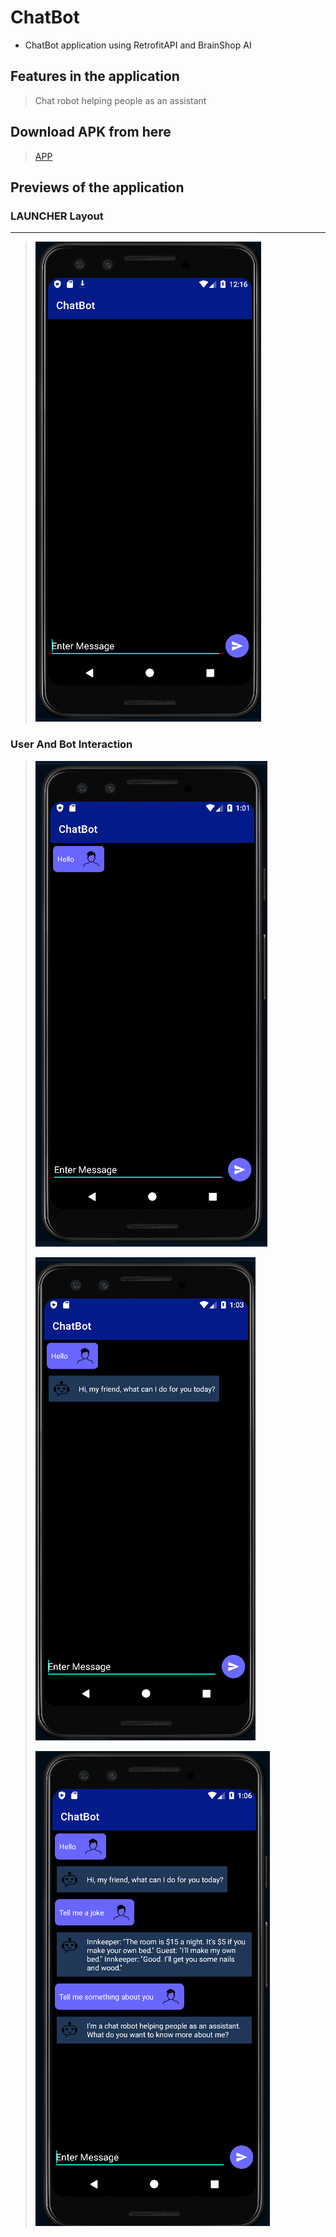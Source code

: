 # ChatBot

* ChatBot application using RetrofitAPI and BrainShop AI

## Features in the application
> Chat robot helping people as an assistant

## Download APK from here
> [APP](https://github.com/harshitmody72/ChatBot/blob/master/app/app-debug.apk?raw=true)

 
## Previews of the application

### LAUNCHER Layout
---
> ![](https://github.com/harshitmody72/ChatBot/blob/master/Images/img_1.png)

### User And Bot Interaction

> ![](https://github.com/harshitmody72/ChatBot/blob/master/Images/img_3.png)
>
> ![](https://github.com/harshitmody72/ChatBot/blob/master/Images/img_4.png)
>
> ![](https://github.com/harshitmody72/ChatBot/blob/master/Images/img_5.png)






